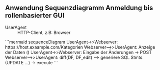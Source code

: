 ## Anwendung Sequenzdiagramm Anmeldung bis rollenbasierter GUI

<dl>
<dt>UserAgent</dt> 
<dd>HTTP-Client, z.B: Browser</dd>
</dl>
```mermaid
sequenceDiagram
    UserAgent->>Webserver: https://host.exaample.com/Kategorien
    Webserver-->>UserAgent:  Anzeige der Daten () 
    UserAgent->>Webserver: Eingabe der Änderungen -> POST
    Webserver-->>UserAgent:  diff(DF, DF_edit) --> generiere SQL Stmts (UPDATE ...) -> execute  
```